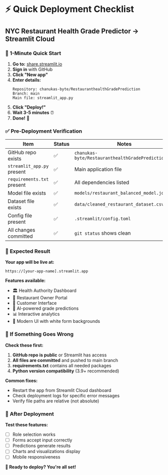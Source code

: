 # ⚡ Quick Deployment Checklist
## NYC Restaurant Health Grade Predictor → Streamlit Cloud

### 🚀 **1-Minute Quick Start**

1. **Go to:** [share.streamlit.io](https://share.streamlit.io)
2. **Sign in** with GitHub
3. **Click "New app"**
4. **Enter details:**
   ```
   Repository: chanukas-byte/RestauranthealthGradePrediction
   Branch: main
   Main file: streamlit_app.py
   ```
5. **Click "Deploy!"**
6. **Wait 3-5 minutes** ⏰
7. **Done!** 🎉

### ✅ **Pre-Deployment Verification**

| Item | Status | Notes |
|------|---------|-------|
| GitHub repo exists | ✅ | `chanukas-byte/RestauranthealthGradePrediction` |
| `streamlit_app.py` present | ✅ | Main application file |
| `requirements.txt` present | ✅ | All dependencies listed |
| Model file exists | ✅ | `models/restaurant_balanced_model.joblib` |
| Dataset file exists | ✅ | `data/cleaned_restaurant_dataset.csv` |
| Config file present | ✅ | `.streamlit/config.toml` |
| All changes committed | ✅ | `git status` shows clean |

### 🎯 **Expected Result**

**Your app will be live at:**
```
https://[your-app-name].streamlit.app
```

**Features available:**
- 🏛️ Health Authority Dashboard
- 🏪 Restaurant Owner Portal  
- 👥 Customer Interface
- 🤖 AI-powered grade predictions
- 📊 Interactive analytics
- 🎨 Modern UI with white form backgrounds

### 🔧 **If Something Goes Wrong**

**Check these first:**
1. **GitHub repo is public** or Streamlit has access
2. **All files are committed** and pushed to main branch
3. **requirements.txt** contains all needed packages
4. **Python version compatibility** (3.9+ recommended)

**Common fixes:**
- Restart the app from Streamlit Cloud dashboard
- Check deployment logs for specific error messages
- Verify file paths are relative (not absolute)

### 📱 **After Deployment**

**Test these features:**
- [ ] Role selection works
- [ ] Forms accept input correctly
- [ ] Predictions generate results
- [ ] Charts and visualizations display
- [ ] Mobile responsiveness

**🎊 Ready to deploy? You're all set!**
